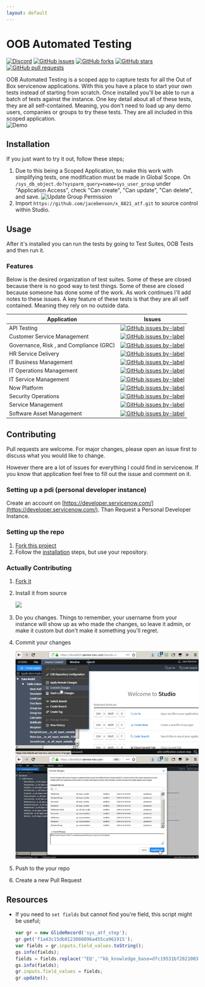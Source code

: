 ```yaml
---
layout: default
---
```

# OOB Automated Testing
[![Discord](https://img.shields.io/discord/289994252241338369.svg)](https://discord.gg/QaMwnGd)
[![GitHub issues](https://img.shields.io/github/issues/jacebenson/x_8821_atf.svg)](https://github.com/jacebenson/x_8821_atf/issues)
[![GitHub forks](https://img.shields.io/github/forks/jacebenson/x_8821_atf.svg)](https://github.com/jacebenson/x_8821_atf/network)
[![GitHub stars](https://img.shields.io/github/stars/jacebenson/x_8821_atf.svg)](https://github.com/jacebenson/x_8821_atf/stargazers) 
[![GitHub pull requests](https://img.shields.io/github/issues-pr/jacebenson/x_8821_atf.svg)](https://github.com/jacebenson/x_8821_atf/pulls/)

OOB Automated Testing is a scoped app to capture tests for all the Out of Box 
servicenow applications.  With this you have a place to start your own tests 
instead of starting from scratch.  Once installed you'll be able to run a batch
of tests against the instance.  One key detail about all of these tests, they
are all self-contained.  Meaning, you don't need to load up any demo users,
companies or groups to try these tests.  They are all included in this scoped
application.  
![Demo](/assets/demo.gif)

## Installation

If you just want to try it out, follow these steps;

1. Due to this being a Scoped Application, to make this work with simplifying 
   tests, one modification must be made in Global Scope.  On 
   `/sys_db_object.do?sysparm_query=name=sys_user_group`
   under "Application Access", check "Can create", "Can update", "Can delete", 
   and save.
   ![Update Group Permission](/assets/group-permissions.gif)
2. Import `https://github.com/jacebenson/x_8821_atf.git` to source control 
   within Studio.

## Usage

After it's installed you can run the tests by going to Test Suites, OOB Tests
and then run it.  

### Features

Below is the desired organization of test suites.  Some of these are closed 
because there is no good way to test things.  Some of these are closed because
someone has done some of the work.  As work continues I'll add notes to these
issues.  A key feature of these tests is that they are all self contained.
Meaning they rely on no outside data.

| Application                             | Issues                                                                                                                                                                                              |
| --------------------------------------- | --------------------------------------------------------------------------------------------------------------------------------------------------------------------------------------------------- |
| API Testing                             | [![GitHub issues by-label](https://img.shields.io/github/issues/jacebenson/x_8821_atf/test-api.svg)](https://github.com/jacebenson/x_8821_atf/issues?q=is%3Aopen+is%3Aissue+label%3Atest-api)       |
| Customer Service Management             | [![GitHub issues by-label](https://img.shields.io/github/issues/jacebenson/x_8821_atf/test-csm.svg)](https://github.com/jacebenson/x_8821_atf/issues?q=is%3Aopen+is%3Aissue+label%3Atest-csm)       |
| Governance, Risk , and Compliance (GRC) | [![GitHub issues by-label](https://img.shields.io/github/issues/jacebenson/x_8821_atf/test-grc.svg)](https://github.com/jacebenson/x_8821_atf/issues?q=is%3Aopen+is%3Aissue+label%3Atest-grc)       |
| HR Service Delivery                     | [![GitHub issues by-label](https://img.shields.io/github/issues/jacebenson/x_8821_atf/test-hr.svg)](https://github.com/jacebenson/x_8821_atf/issues?q=is%3Aopen+is%3Aissue+label%3Atest-hr)         |
| IT Business Management                  | [![GitHub issues by-label](https://img.shields.io/github/issues/jacebenson/x_8821_atf/test-itbm.svg)](https://github.com/jacebenson/x_8821_atf/issues?q=is%3Aopen+is%3Aissue+label%3Atest-itbm)     |
| IT Operations Management                | [![GitHub issues by-label](https://img.shields.io/github/issues/jacebenson/x_8821_atf/test-itom.svg)](https://github.com/jacebenson/x_8821_atf/issues?q=is%3Aissue+label%3Atest-itom)               |
| IT Service Management                   | [![GitHub issues by-label](https://img.shields.io/github/issues/jacebenson/x_8821_atf/test-itsm.svg)](https://github.com/jacebenson/x_8821_atf/issues?q=is%3Aopen+is%3Aissue+label%3Atest-itsm)     |
| Now Platform                            | [![GitHub issues by-label](https://img.shields.io/github/issues/jacebenson/x_8821_atf/test-now.svg)](https://github.com/jacebenson/x_8821_atf/issues?q=is%3Aopen+is%3Aissue+label%3Atest-now)       |
| Security Operations                     | [![GitHub issues by-label](https://img.shields.io/github/issues/jacebenson/x_8821_atf/test-secops.svg)](https://github.com/jacebenson/x_8821_atf/issues?q=is%3Aopen+is%3Aissue+label%3Atest-secops) |
| Service Management                      | [![GitHub issues by-label](https://img.shields.io/github/issues/jacebenson/x_8821_atf/test-sm.svg)](https://github.com/jacebenson/x_8821_atf/issues?q=is%3Aopen+is%3Aissue+label%3Atest-sm)         |
| Software Asset Management               | [![GitHub issues by-label](https://img.shields.io/github/issues/jacebenson/x_8821_atf/test-sam.svg)](https://github.com/jacebenson/x_8821_atf/issues?q=is%3Aopen+is%3Aissue+label%3Atest-sam)       |

 

## Contributing

Pull requests are welcome. For major changes, please open an issue first to 
discuss what you would like to change.

However there are a lot of issues for everything I could find in servicenow.
If you know that application feel free to fill out the issue and comment on it.

### Setting up a pdi (personal developer instance)

Create an account on [https://developer.servicenow.com/](https://developer.servicenow.com/).
Than Request a Personal Developer Instance.

### Setting up the repo

1.  [Fork this project](https://github.com/jacebenson/x_8821_atf/fork)
2.  Follow the [installation](#installation) steps, but use your repository.

### Actually Contributing

1.  [Fork it](https://github.com/jacebenson/x_8821_atf/fork)
2.  Install it from source 

    ![](/assets/install-application.png)
2.  Do you changes.  Things to remember, your username from your instance will
    show up as who made the changes, so leave it admin, or make it custom but
    don't make it something you'll regret.
3.  Commit your changes
    
    ![](/assets/commit-changes-1.png)
    ![](/assets/commit-changes-2.png)
4.  Push to the your repo
5.  Create a new Pull Request

## Resources

* If you need to `set fields` but cannot find 
  you're field, this script might be useful;
  ```js
  var gr = new GlideRecord('sys_atf_step');
  gr.get('f1a43c15db0123008096a455ca961915');
  var fields = gr.inputs.field_values.toString();
  gs.info(fields);
  fields = fields.replace('^EQ','^kb_knowledge_base=dfc19531bf2021003f07e2c1ac0739ab^EQ');
  gs.info(fields);
  gr.inputs.field_values = fields;
  gr.update();
  ```
